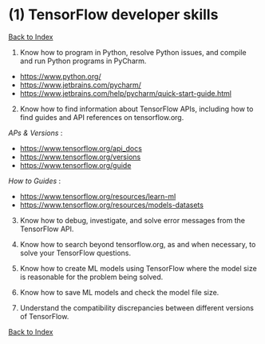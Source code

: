 # (1) TensorFlow developer skills

[Back to Index](./)

1. Know how to program in Python, resolve Python issues, and compile and run Python programs
in PyCharm.

 - https://www.python.org/
 - https://www.jetbrains.com/pycharm/
 - https://www.jetbrains.com/help/pycharm/quick-start-guide.html


2. Know how to find information about TensorFlow APIs, including how to find guides and API
references on tensorflow.org.

*APs & Versions* : 

 - https://www.tensorflow.org/api_docs
 - https://www.tensorflow.org/versions
 - https://www.tensorflow.org/guide

*How to Guides* : 

 - https://www.tensorflow.org/resources/learn-ml
 - https://www.tensorflow.org/resources/models-datasets


3. Know how to debug, investigate, and solve error messages from the TensorFlow API.



4. Know how to search beyond tensorflow.org, as and when necessary, to solve your TensorFlow
questions.


5. Know how to create ML models using TensorFlow where the model size is reasonable for the
problem being solved.



6. Know how to save ML models and check the model file size.


7. Understand the compatibility discrepancies between different versions of TensorFlow.


[Back to Index](./)